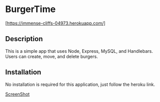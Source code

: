 # BurgerTime
[https://immense-cliffs-04973.herokuapp.com/]
## Description

This is a simple app that uses Node, Express, MySQL, and Handlebars. Users can create, move, and delete burgers.

## Installation

No installation is required for this application, just follow the heroku link.

[ScreenShot](./screenshot.jpg)